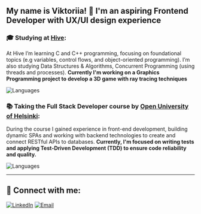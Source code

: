 ## My name is Viktoriia! 👋 I'm an aspiring Frontend Developer with UX/UI design experience

### 🎓 Studying at [Hive](https://www.hive.fi/en/):
At Hive I’m learning C and C++ programming, focusing on foundational topics (e.g variables, control flows, and object-oriented programming). I’m also studying Data Structures & Algorithms, Concurrent Programming (using threads and processes). **Currently I'm working on a Graphics Programming project to develop a 3D game with ray tracing techniques**

![Languages](https://skillicons.dev/icons?i=c,cpp)

### 📚 Taking the **Full Stack Developer** course by [Open University of Helsinki](https://fullstackopen.com/):
During the course I gained experience in front-end development, building dynamic SPAs and working with backend technologies to create and connect RESTful APIs to databases. **Currently, I'm focused on writing tests and applying Test-Driven Development (TDD) to ensure code reliability and quality.**

![Languages](https://skillicons.dev/icons?i=html,css,javascript,react,nodejs,mongodb,postman,jest)

---

## 🔗 Connect with me:
[![LinkedIn](https://img.shields.io/badge/LinkedIn-0A66C2?style=for-the-badge&logo=linkedin&logoColor=white)](https://www.linkedin.com/in/viktoriia-kuznetsova/) 
[![Email](https://img.shields.io/badge/Email-D14836?style=for-the-badge&logo=gmail&logoColor=white)](mailto:victoria.cuzneczowa23@gmail.com)


